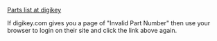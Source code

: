<a href='https://www.digikey.com/short/phq9td'>Parts list at digikey</a>
<p>If digikey.com gives you a page of "Invalid Part Number" then 
use your browser to login on their site and click the link
above again.</p>

